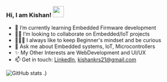 ### Hi, I am Kishan! <img src="https://raw.githubusercontent.com/MartinHeinz/MartinHeinz/master/wave.gif" width="30px">
 - 🤖 I’m currently learning Embedded Firmware development
 - 🤝🏻 I’m looking to collaborate on Embedded/IoT projects
 - 👨🏻‍🚀 I always like to keep Beginner's mindset and be curious
 - 💬 Ask me about Embedded systems, IoT, Microcontrollers
 - ✨ My Other Interests are WebDevelopment and UI/UX
 - 📫 Get in touch: [LinkedIn](https://www.linkedin.com/in/kishankrs/), <kishankrs21@gmail.com>

![GitHub stats](https://github-readme-stats.vercel.app/api?username=kishankrs&count_private=true&show_icons=true)
.)


<!--
**kishankrs/kishankrs** is a ✨ _special_ ✨ repository because its `README.md` (this file) appears on your GitHub profile.

